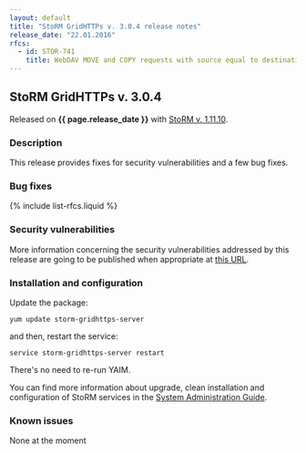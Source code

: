 ```yaml
---
layout: default
title: "StoRM GridHTTPs v. 3.0.4 release notes"
release_date: "22.01.2016"
rfcs:
  - id: STOR-741
    title: WebDAV MOVE and COPY requests with source equal to destination fail with 412 instead of 403
---
```


## StoRM GridHTTPs v. 3.0.4

Released on **{{ page.release_date }}** with [StoRM v. 1.11.10][StoRM-1.11.10].

### Description

This release provides fixes for security vulnerabilities and a few bug fixes.

### Bug fixes

{% include list-rfcs.liquid %}

### Security vulnerabilities

More information concerning the security vulnerabilities addressed by this release are going to be published when appropriate at [this URL](https://wiki.egi.eu/wiki/SVG:Advisory-SVG-2015-10134).

### Installation and configuration

Update the package:

    yum update storm-gridhttps-server

and then, restart the service:

    service storm-gridhttps-server restart

There's no need to re-run YAIM.

You can find more information about upgrade, clean installation and configuration of StoRM services in the [System Administration Guide][storm-sysadmin-guide].

### Known issues

None at the moment

[StoRM-1.11.10]: {{site.baseurl}}/release-notes/StoRM-v1.11.10.html
[storm-sysadmin-guide]: {{site.baseurl}}/documentation/sysadmin-guide/
